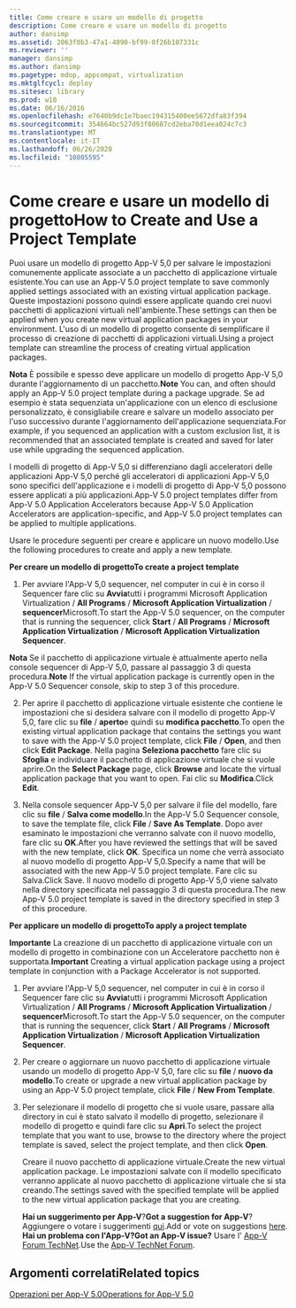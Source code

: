 ```yaml
---
title: Come creare e usare un modello di progetto
description: Come creare e usare un modello di progetto
author: dansimp
ms.assetid: 2063f0b3-47a1-4090-bf99-0f26b107331c
ms.reviewer: ''
manager: dansimp
ms.author: dansimp
ms.pagetype: mdop, appcompat, virtualization
ms.mktglfcycl: deploy
ms.sitesec: library
ms.prod: w10
ms.date: 06/16/2016
ms.openlocfilehash: e7640b9dc1e7baec194315400ee5672dfa83f394
ms.sourcegitcommit: 354664bc527d93f80687cd2eba70d1eea024c7c3
ms.translationtype: MT
ms.contentlocale: it-IT
ms.lasthandoff: 06/26/2020
ms.locfileid: "10805595"
---
```

# <span data-ttu-id="f3d77-103">Come creare e usare un modello di progetto</span><span class="sxs-lookup"><span data-stu-id="f3d77-103">How to Create and Use a Project Template</span></span>


<span data-ttu-id="f3d77-104">Puoi usare un modello di progetto App-V 5,0 per salvare le impostazioni comunemente applicate associate a un pacchetto di applicazione virtuale esistente.</span><span class="sxs-lookup"><span data-stu-id="f3d77-104">You can use an App-V 5.0 project template to save commonly applied settings associated with an existing virtual application package.</span></span> <span data-ttu-id="f3d77-105">Queste impostazioni possono quindi essere applicate quando crei nuovi pacchetti di applicazioni virtuali nell'ambiente.</span><span class="sxs-lookup"><span data-stu-id="f3d77-105">These settings can then be applied when you create new virtual application packages in your environment.</span></span> <span data-ttu-id="f3d77-106">L'uso di un modello di progetto consente di semplificare il processo di creazione di pacchetti di applicazioni virtuali.</span><span class="sxs-lookup"><span data-stu-id="f3d77-106">Using a project template can streamline the process of creating virtual application packages.</span></span>

<span data-ttu-id="f3d77-107">**Nota**  È possibile e spesso deve applicare un modello di progetto App-V 5,0 durante l'aggiornamento di un pacchetto.</span><span class="sxs-lookup"><span data-stu-id="f3d77-107">**Note** You can, and often should apply an App-V 5.0 project template during a package upgrade.</span></span> <span data-ttu-id="f3d77-108">Se ad esempio è stata sequenziata un'applicazione con un elenco di esclusione personalizzato, è consigliabile creare e salvare un modello associato per l'uso successivo durante l'aggiornamento dell'applicazione sequenziata.</span><span class="sxs-lookup"><span data-stu-id="f3d77-108">For example, if you sequenced an application with a custom exclusion list, it is recommended that an associated template is created and saved for later use while upgrading the sequenced application.</span></span>

<span data-ttu-id="f3d77-109">I modelli di progetto di App-V 5,0 si differenziano dagli acceleratori delle applicazioni App-V 5,0 perché gli acceleratori di applicazioni App-V 5,0 sono specifici dell'applicazione e i modelli di progetto di App-V 5,0 possono essere applicati a più applicazioni.</span><span class="sxs-lookup"><span data-stu-id="f3d77-109">App-V 5.0 project templates differ from App-V 5.0 Application Accelerators because App-V 5.0 Application Accelerators are application-specific, and App-V 5.0 project templates can be applied to multiple applications.</span></span>

<span data-ttu-id="f3d77-110">Usare le procedure seguenti per creare e applicare un nuovo modello.</span><span class="sxs-lookup"><span data-stu-id="f3d77-110">Use the following procedures to create and apply a new template.</span></span>

**<span data-ttu-id="f3d77-111">Per creare un modello di progetto</span><span class="sxs-lookup"><span data-stu-id="f3d77-111">To create a project template</span></span>**

1.  <span data-ttu-id="f3d77-112">Per avviare l'App-V 5,0 sequencer, nel computer in cui è in corso il Sequencer fare clic su **Avvia**tutti i programmi Microsoft Application Virtualization  /  **All Programs**  /  **Microsoft Application Virtualization**  /  **sequencer**Microsoft.</span><span class="sxs-lookup"><span data-stu-id="f3d77-112">To start the App-V 5.0 sequencer, on the computer that is running the sequencer, click **Start** / **All Programs** / **Microsoft Application Virtualization** / **Microsoft Application Virtualization Sequencer**.</span></span>

<span data-ttu-id="f3d77-113">**Nota**  Se il pacchetto di applicazione virtuale è attualmente aperto nella console sequencer di App-V 5,0, passare al passaggio 3 di questa procedura.</span><span class="sxs-lookup"><span data-stu-id="f3d77-113">**Note** If the virtual application package is currently open in the App-V 5.0 Sequencer console, skip to step 3 of this procedure.</span></span>

2. <span data-ttu-id="f3d77-114">Per aprire il pacchetto di applicazione virtuale esistente che contiene le impostazioni che si desidera salvare con il modello di progetto App-V 5,0, fare clic su **file**  /  **aperto**e quindi su **modifica pacchetto**.</span><span class="sxs-lookup"><span data-stu-id="f3d77-114">To open the existing virtual application package that contains the settings you want to save with the App-V 5.0 project template, click **File** / **Open**, and then click **Edit Package**.</span></span> <span data-ttu-id="f3d77-115">Nella pagina **Seleziona pacchetto** fare clic su **Sfoglia** e individuare il pacchetto di applicazione virtuale che si vuole aprire.</span><span class="sxs-lookup"><span data-stu-id="f3d77-115">On the **Select Package** page, click **Browse** and locate the virtual application package that you want to open.</span></span> <span data-ttu-id="f3d77-116">Fai clic su **Modifica**.</span><span class="sxs-lookup"><span data-stu-id="f3d77-116">Click **Edit**.</span></span>

3. <span data-ttu-id="f3d77-117">Nella console sequencer App-V 5,0 per salvare il file del modello, fare clic su **file**  /  **Salva come modello**.</span><span class="sxs-lookup"><span data-stu-id="f3d77-117">In the App-V 5.0 Sequencer console, to save the template file, click **File** / **Save As Template**.</span></span> <span data-ttu-id="f3d77-118">Dopo aver esaminato le impostazioni che verranno salvate con il nuovo modello, fare clic su **OK**.</span><span class="sxs-lookup"><span data-stu-id="f3d77-118">After you have reviewed the settings that will be saved with the new template, click **OK**.</span></span> <span data-ttu-id="f3d77-119">Specifica un nome che verrà associato al nuovo modello di progetto App-V 5,0.</span><span class="sxs-lookup"><span data-stu-id="f3d77-119">Specify a name that will be associated with the new App-V 5.0 project template.</span></span> <span data-ttu-id="f3d77-120">Fare clic su Salva.</span><span class="sxs-lookup"><span data-stu-id="f3d77-120">Click Save.</span></span>
   <span data-ttu-id="f3d77-121">Il nuovo modello di progetto App-V 5,0 viene salvato nella directory specificata nel passaggio 3 di questa procedura.</span><span class="sxs-lookup"><span data-stu-id="f3d77-121">The new App-V 5.0 project template is saved in the directory specified in step 3 of this procedure.</span></span>

**<span data-ttu-id="f3d77-122">Per applicare un modello di progetto</span><span class="sxs-lookup"><span data-stu-id="f3d77-122">To apply a project template</span></span>**

<span data-ttu-id="f3d77-123">**Importante**  La creazione di un pacchetto di applicazione virtuale con un modello di progetto in combinazione con un Acceleratore pacchetto non è supportata.</span><span class="sxs-lookup"><span data-stu-id="f3d77-123">**Important** Creating a virtual application package using a project template in conjunction with a Package Accelerator is not supported.</span></span>

1.  <span data-ttu-id="f3d77-124">Per avviare l'App-V 5,0 sequencer, nel computer in cui è in corso il Sequencer fare clic su **Avvia**tutti i programmi Microsoft Application Virtualization  /  **All Programs**  /  **Microsoft Application Virtualization**  /  **sequencer**Microsoft.</span><span class="sxs-lookup"><span data-stu-id="f3d77-124">To start the App-V 5.0 sequencer, on the computer that is running the sequencer, click **Start** / **All Programs** / **Microsoft Application Virtualization** / **Microsoft Application Virtualization Sequencer**.</span></span>

2.  <span data-ttu-id="f3d77-125">Per creare o aggiornare un nuovo pacchetto di applicazione virtuale usando un modello di progetto App-V 5,0, fare clic su **file**  /  **nuovo da modello**.</span><span class="sxs-lookup"><span data-stu-id="f3d77-125">To create or upgrade a new virtual application package by using an App-V 5.0 project template, click **File** / **New From Template**.</span></span>

3.  <span data-ttu-id="f3d77-126">Per selezionare il modello di progetto che si vuole usare, passare alla directory in cui è stato salvato il modello di progetto, selezionare il modello di progetto e quindi fare clic su **Apri**.</span><span class="sxs-lookup"><span data-stu-id="f3d77-126">To select the project template that you want to use, browse to the directory where the project template is saved, select the project template, and then click **Open**.</span></span>

    <span data-ttu-id="f3d77-127">Creare il nuovo pacchetto di applicazione virtuale.</span><span class="sxs-lookup"><span data-stu-id="f3d77-127">Create the new virtual application package.</span></span> <span data-ttu-id="f3d77-128">Le impostazioni salvate con il modello specificato verranno applicate al nuovo pacchetto di applicazione virtuale che si sta creando.</span><span class="sxs-lookup"><span data-stu-id="f3d77-128">The settings saved with the specified template will be applied to the new virtual application package that you are creating.</span></span>

    <span data-ttu-id="f3d77-129">**Hai un suggerimento per App-V**?</span><span class="sxs-lookup"><span data-stu-id="f3d77-129">**Got a suggestion for App-V**?</span></span> <span data-ttu-id="f3d77-130">Aggiungere o votare i suggerimenti [qui](http://appv.uservoice.com/forums/280448-microsoft-application-virtualization).</span><span class="sxs-lookup"><span data-stu-id="f3d77-130">Add or vote on suggestions [here](http://appv.uservoice.com/forums/280448-microsoft-application-virtualization).</span></span> **<span data-ttu-id="f3d77-131">Hai un problema con l'App-V?</span><span class="sxs-lookup"><span data-stu-id="f3d77-131">Got an App-V issue?</span></span>** <span data-ttu-id="f3d77-132">Usare l' [App-V Forum TechNet](https://social.technet.microsoft.com/Forums/home?forum=mdopappv).</span><span class="sxs-lookup"><span data-stu-id="f3d77-132">Use the [App-V TechNet Forum](https://social.technet.microsoft.com/Forums/home?forum=mdopappv).</span></span>

## <span data-ttu-id="f3d77-133">Argomenti correlati</span><span class="sxs-lookup"><span data-stu-id="f3d77-133">Related topics</span></span>


[<span data-ttu-id="f3d77-134">Operazioni per App-V 5.0</span><span class="sxs-lookup"><span data-stu-id="f3d77-134">Operations for App-V 5.0</span></span>](operations-for-app-v-50.md)









